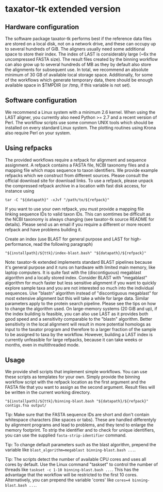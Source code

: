 # taxator-tk extended version

## Hardware configuration
The software package taxator-tk performs best if the reference data files are stored on a local disk, not on a network drive, and these can occupy up to several hundreds of GiB. The aligners usually need some additional space to store their index. The index of LAST is considerably large (~6x the uncompressed FASTA size). The result files created by the binning workflow can also grow up to several hundreds of MB as they by default also store the alignments for subsequent use. In total, we recommend an absolute minimum of 30 GB of available local storage space. Additionally, for some of the workflows which generate temporary data, there should be enough available space in $TMPDIR (or /tmp, if this variable is not set).


## Software configuration
We recommend a Linux system with a minimum 2.6 kernel. When using the LAST aligner, you currently also need Python >= 2.7 and a recent version of Perl. The workflow scripts use some common UNIX tools which should be installed on every standard Linux system. The plotting routines using Krona also require Perl on your system.


## Using refpacks
The provided workflows require a refpack for alignment and sequence assignment. A refpack contains a FASTA file, NCBI taxonomy files and a mapping file which maps sequence to taxon identifiers. We provide example refpacks which we construct from different sources. Please consult the official download site for download
links. To use a refpack, please unpack the compressed refpack archive in a location with fast disk access, for instance using

    tar -C "${datapath}" -xJvf "/path/to/${refpack}"

If you want to use your own refpack, you must provide a mapping file linking sequence IDs to valid taxon IDs. This can somtimes be difficult as the NCBI taxonomy is always changing (see taxator-tk source README for details). Please send us an email if you require a different or more recent refpack and have problems building it.

Create an index (use BLAST for general purpose and LAST for high-performance, read the following paragraph)

    "${installpath}/${ttk}/index-blast.bash" "${datapath}/${refpack}"

Note: taxator-tk extended implements standard BLAST pipelines because it's general purpose and it runs on hardware with limited main memory, like laptop computers. It is quite fast with the (discontiguous) megablast algorithm and a locally stored index. Consider BLAST with "megablast" algorithm for much faster but less sensitive alignment if you want to quickly explore sample taxa and you are not interested so much into the individual sequences. Use "blastn" algorithm instead of "discontiguous megablast" for most extensive alignment but this will take a while for large data. Similar parameters apply to the protein search pipeline. Please see the tips on how to change the algorithm used. On large-memory systems (20 GiB and up), if the index building is feasible, you can also use LAST as it provides both good speed and a sensitivity comparable to the "blastn" algorithm. Better sensitivity in the local alignment will result in more potential homologs as input to the taxator program and therefore to a larger fraction of the sample to be assigned to taxa by the workflow. However, building a LAST index is currently unfeasible for large refpacks, because it can take weeks or months, even in multithreaded mode.

## Usage
We provide shell scripts that implement simple workflows. You can use these scripts as templates for your own. Simply provide the binning workflow script with the refpack location as the first argument and the FASTA file that you want to assign as the second argument. Result files will be written in the current working directory.

    "${installpath}/${ttk}/binning-blast.bash "${datapath}/${refpack}" contigs.fna output/

Tip: Make sure that the FASTA sequence IDs are short and don't contain whitespace characters (like spaces or tabs). These are handled differentyly by alignment programs and lead to problems, and they tend to enlarge the memory footprint. To strip the identifier and to check for unique identifiers, you can use the supplied `fasta-strip-identifier` command.

Tip: To change default parameters such as the blast algorithm, prepend the variable like `blast_algorithm=megablast binning-blast.bash ...`.

Tip: The scripts detect the number of available CPU cores and uses all cores by default. Use the Linux command "taskset" to control the number of threads like `taskset -c 1-10 binning-blast.bash ...`. This has the advantage that the workflow will be restricted to the first 10 cores. Alternatively, you can prepend the variable 'cores' like `cores=4 binning-blast.bash ...`.
